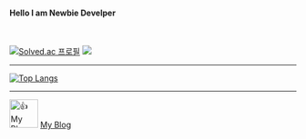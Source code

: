 #### Hello I am Newbie Develper

<br/>

[![Solved.ac
프로필](http://mazassumnida.wtf/api/v2/generate_badge?boj=maro3534)](https://solved.ac/maro3534)
<img src="http://mazandi.herokuapp.com/api?handle=maro3534&theme=warm"/>

<hr/>

[![Top Langs](https://github-readme-stats.vercel.app/api/top-langs/?username=JMespoir)](https://github.com/JMespoir/github-readme-stats)


<hr/>

<img src=![image](https://user-images.githubusercontent.com/104808174/225439944-22b5431b-5cd2-43e9-b8c5-628c144028fc.png) width="50px" height="50px" title="" alt="👍My Blog"></img>
[My Blog][blogLink]

[blogLink]: https://velog.io/@maro3534 "Go MyBlog"

<br/>

